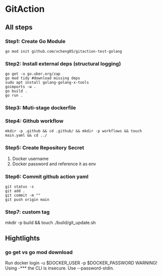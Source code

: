# GitAction

## All steps

### Step1: Create Go Module

```shell
go mod init github.com/xcheng85/gitaction-test-golang

```

### Step2: Install external deps (structural logging)
```shell
go get -u go.uber.org/zap
go mod tidy #download missing deps
sudo apt install golang-golang-x-tools
goimports -w .
go build .
go run .

```

### Step3: Muti-stage dockerfile

### Step4: Github workflow
```shell
mkdir -p .github && cd .github/ && mkdir -p workflows && touch main.yaml && cd ../

```

### Step5: Create Repository Secret
1. Docker username
2. Docker password
and reference it as env

### Step6: Commit github action yaml
```shell
git status -s
git add .
git commit -m ""
git push origin main
```

### Step7: custom tag
mkdir -p build && touch ./build/git_update.sh


## Hightlights

### go get vs go mod download

Run docker login -u $DOCKER_USER -p $DOCKER_PASSWORD
WARNING! Using -*** the CLI is insecure. Use --password-stdin.
